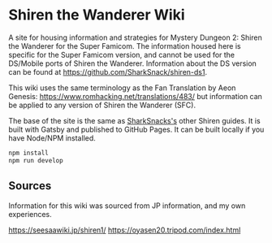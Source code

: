 # Shiren the Wanderer Wiki

A site for housing information and strategies for Mystery Dungeon 2: Shiren the Wanderer for the
Super Famicom. The information housed here is specific for the Super Famicom version, and cannot be
used for the DS/Mobile ports of Shiren the Wanderer. Information about the DS version can be found
at <https://github.com/SharkSnack/shiren-ds1>.

This wiki uses the same terminology as the Fan Translation by Aeon Genesis:
<https://www.romhacking.net/translations/483/> but information can be applied to any version of
Shiren the Wanderer (SFC).

The base of the site is the same as [SharkSnacks's](https://github.com/SharkSnack) other Shiren
guides. It is built with Gatsby and published to GitHub Pages. It can be built locally if you have
Node/NPM installed.

```sh
npm install
npm run develop
```

## Sources

Information for this wiki was sourced from JP information, and my own experiences.

<https://seesaawiki.jp/shiren1/>
<https://oyasen20.tripod.com/index.html>
